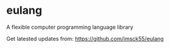 # eulang
A flexible computer programming language library

Get latested updates from:
https://github.com/jmsck55/eulang
